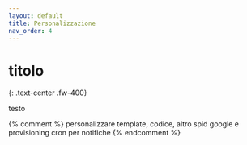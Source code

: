 ```yaml
---
layout: default
title: Personalizzazione
nav_order: 4
---
```


# titolo
{: .text-center .fw-400}

testo

{% comment %}
  personalizzare template, codice, altro
  spid
  google e provisioning
  cron per notifiche
{% endcomment %}
